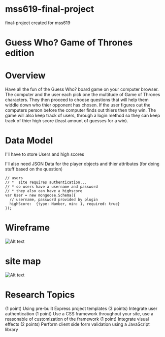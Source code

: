 # mss619-final-project
final-project created for mss619

# Guess Who? Game of Thrones edition


# Overview

Have all the fun of the Guess Who? board game on your computer browser. The computer and the user each pick one the multitude of Game of Thrones characters. They then proceed to choose questions that will help them widdle down who thier opponent has chosen. If the user figures out the computers person before the computer finds out thiers then they win. The game will also keep track of users, through a login method so they can keep track of thier high score (least amount of guesses for a win).

# Data Model

I'll have to store Users and high scores

I'll also need JSON Data for the player objects and thier attributes (for doing stuff based on the question)

```
// users
// *  site requires authentication...
// * so users have a username and password
// * they also can have a highscore
var User = new mongoose.Schema({
  // username, password provided by plugin
  highScore:  {type: Number, min: 1, required: true}
});

```

# Wireframe

![Alt text](https://github.com/nyu-csci-ua-0480-002-fall-2015/mss619-final-project/blob/master/img/wireframe.png?raw=true "Wireframe")

# site map

![Alt text](https://github.com/nyu-csci-ua-0480-002-fall-2015/mss619-final-project/blob/master/img/sitemap.png?raw=true "Wireframe")


# Research Topics

(1 point) Using pre-built Express project templates
(3 points) Integrate user authentication
(1 point) Use a CSS framework throughout your site, use a reasonable of customization of the framework 
(1 point) Integrate visual effects
(2 points) Perform client side form validation using a JavaScript library




